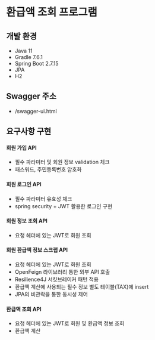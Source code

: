 # 환급액 조회 프로그램

## 개발 환경
- Java 11
- Gradle 7.6.1
- Spring Boot 2.7.15
- JPA
- H2


## Swagger 주소
- /swagger-ui.html


## 요구사항 구현 
#### 회원 가입 API
  - 필수 파라미터 및 회원 정보 validation 체크
  - 패스워드, 주민등록번호 암호화

#### 회원 로그인 API
  - 필수 파라미터 유효성 체크
  - spring security + JWT 활용한 로그인 구현

#### 회원 정보 조회 API
  - 요청 헤더에 있는 JWT로 회원 조회

#### 회원 환급액 정보 스크랩 API
  - 요청 헤더에 있는 JWT로 회원 조회
  - OpenFeign 라이브러리 통한 외부 API 호출
  - Resilience4J 서킷브레이커 패턴 적용
  - 환급액 계산에 사용되는 필수 정보 별도 테이블(TAX)에 insert
  - JPA의 비관락을 통한 동시성 제어

#### 환급액 조회 API
  - 요청 헤더에 있는 JWT로 회원 및 환급액 정보 조회
  - 환급액 계산